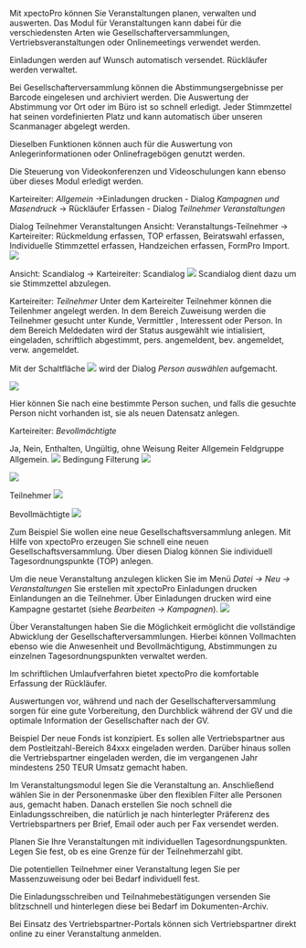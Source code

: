 Mit xpectoPro können Sie Veranstaltungen planen, verwalten und auswerten. Das Modul für Veranstaltungen kann dabei für die verschiedensten Arten wie Gesellschafterversammlungen, Vertriebsveranstaltungen oder Onlinemeetings verwendet werden.

Einladungen werden auf Wunsch automatisch versendet. Rückläufer werden verwaltet.

Bei Gesellschafterversammlung können die Abstimmungsergebnisse per Barcode eingelesen und archiviert werden. Die Auswertung der Abstimmung vor Ort oder im Büro ist so schnell erledigt. Jeder Stimmzettel hat seinen vordefinierten Platz und kann automatisch über unseren Scanmanager abgelegt werden.

Dieselben Funktionen können auch für die Auswertung von Anlegerinformationen oder Onlinefragebögen genutzt werden.

Die Steuerung von Videokonferenzen und Videoschulungen kann ebenso über dieses Modul erledigt werden.

Karteireiter: *Allgemein* 
→Einladungen drucken - Dialog *Kampagnen und Masendruck*
→ Rückläufer Erfassen - Dialog *Teilnehmer Veranstaltungen* 

Dialog Teilnehmer  Veranstaltungen
Ansicht: Veranstaltungs-Teilnehmer → Karteireiter: Rückmeldung erfassen, TOP erfassen, Beiratswahl erfassen, Individuelle Stimmzettel erfassen, Handzeichen erfassen, FormPro Import.
![](http://xpecto.github.io/docs/img/img_1432887691419.png)

Ansicht: Scandialog → Karteireiter: Scandialog 
![](http://xpecto.github.io/docs/img/img_1432887789278.png)
 Scandialog dient dazu um sie Stimmzettel abzulegen.	

										 									 
Karteireiter: *Teilnehmer*
Unter dem Karteireiter Teilnehmer können die Teilenhmer angelegt werden. In dem Bereich Zuweisung werden die Teilnehmer gesucht unter Kunde, Vermittler , Interessent oder Person.
In dem Bereich Meldedaten wird der Status ausgewählt wie intialisiert, eingeladen, schriftlich abgestimmt, pers. angemeldent, bev. angemeldet, verw. angemeldet.

Mit der Schaltfläche ![](http://xpecto.github.io/docs/img/img_1426499792252.png) wird der Dialog *Person auswählen* aufgemacht. 

![](http://xpecto.github.io/docs/img/img_1426500257178.png)

Hier können Sie nach eine bestimmte Person suchen, und falls die gesuchte Person nicht vorhanden ist, sie als neuen Datensatz anlegen.

Karteireiter: *Bevollmächtigte*

Ja, Nein, Enthalten, Ungültig, ohne Weisung
Reiter Allgemein Feldgruppe  Allgemein. 
![](http://xpecto.github.io/docs/img/img_1432886377432.png)
Bedingung Filterung
![](http://xpecto.github.io/docs/img/img_1430841532256.png)


![](http://xpecto.github.io/docs/img/img_1430841673284.png)

Teilnehmer
![](http://xpecto.github.io/docs/img/img_1430841952667.png)

Bevollmächtigte
![](http://xpecto.github.io/docs/img/img_1430842006511.png)


Zum Beispiel Sie wollen eine neue Gesellschaftsversammlung anlegen.
Mit Hilfe von xpectoPro erzeugen Sie schnell eine neuen Gesellschaftsversammlung. 
Über diesen Dialog können Sie individuell Tagesordnungspunkte (TOP) anlegen.  

Um die neue Veranstaltung anzulegen klicken Sie im Menü *Datei → Neu → Veranstaltungen*
Sie erstellen mit xpectoPro Einladungen drucken Einlandungen an die Teilnehmer. Über Einladungen drucken wird eine Kampagne gestartet (siehe *Bearbeiten → Kampagnen*).
![](http://xpecto.github.io/docs/img/img_1432885282511.png)


Über Veranstaltungen haben Sie die Möglichkeit ermöglicht die vollständige Abwicklung der Gesellschafterversammlungen. Hierbei können Vollmachten ebenso wie die Anwesenheit und Bevollmächtigung, Abstimmungen zu einzelnen Tagesordnungspunkten verwaltet werden.


Im schriftlichen Umlaufverfahren bietet xpectoPro die komfortable Erfassung der Rückläufer. 

Auswertungen vor, während und nach der Gesellschafterversammlung sorgen für eine gute Vorbereitung, den Durchblick während der GV und die optimale Information der Gesellschafter nach der GV.


Beispiel
Der neue Fonds ist konzipiert. Es sollen alle Vertriebspartner aus dem Postleitzahl-Bereich 84xxx eingeladen werden. Darüber hinaus sollen die Vertriebspartner eingeladen werden, die im vergangenen Jahr mindestens 250 TEUR Umsatz gemacht haben.


Im Veranstaltungsmodul legen Sie die Veranstaltung an. Anschließend wählen Sie in der Personenmaske über den flexiblen Filter alle Personen aus, gemacht haben.  Danach erstellen Sie noch schnell die Einladungsschreiben, die natürlich je nach hinterlegter Präferenz des Vertriebspartners per Brief, Email oder auch per Fax versendet werden.


Planen Sie Ihre Veranstaltungen mit individuellen Tagesordnungspunkten. Legen Sie fest, ob es eine Grenze für der Teilnehmerzahl gibt.

Die potentiellen Teilnehmer einer Veranstaltung legen Sie per Massenzuweisung oder bei Bedarf individuell fest.

Die Einladungsschreiben und Teilnahmebestätigungen versenden Sie blitzschnell und hinterlegen diese bei Bedarf im Dokumenten-Archiv.

Bei Einsatz des Vertriebspartner-Portals können sich Vertriebspartner direkt online zu einer Veranstaltung anmelden.